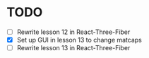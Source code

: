 # TODO

- [ ] Rewrite lesson 12 in React-Three-Fiber
- [x] Set up GUI in lesson 13 to change matcaps
- [ ] Rewrite lesson 13 in React-Three-Fiber
